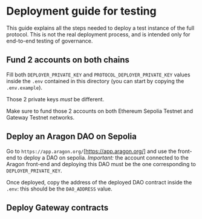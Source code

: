 # Deployment guide for testing

This guide explains all the steps needed to deploy a test instance of the full protocol. This is not the real deployment process, and is intended only for end-to-end testing of governance.

## Fund 2 accounts on both chains

Fill both `DEPLOYER_PRIVATE_KEY` and `PROTOCOL_DEPLOYER_PRIVATE_KEY` values inside the `.env` contained in this directory (you can start by copying the `.env.example`).

Those 2 private keys *must* be different.

Make sure to fund those 2 accounts on both Ethereum Sepolia Testnet and Gateway Testnet networks.

## Deploy an Aragon DAO on Sepolia

Go to `https://app.aragon.org/`[https://app.aragon.org/] and use the front-end to deploy a DAO on sepolia. *Important:* the account connected to the Aragon front-end and deploying this DAO must be the one corresponding to `DEPLOYER_PRIVATE_KEY`.

Once deployed, copy the address of the deployed DAO contract inside the `.env`: this should be the `DAO_ADDRESS` value.

## Deploy Gateway contracts

